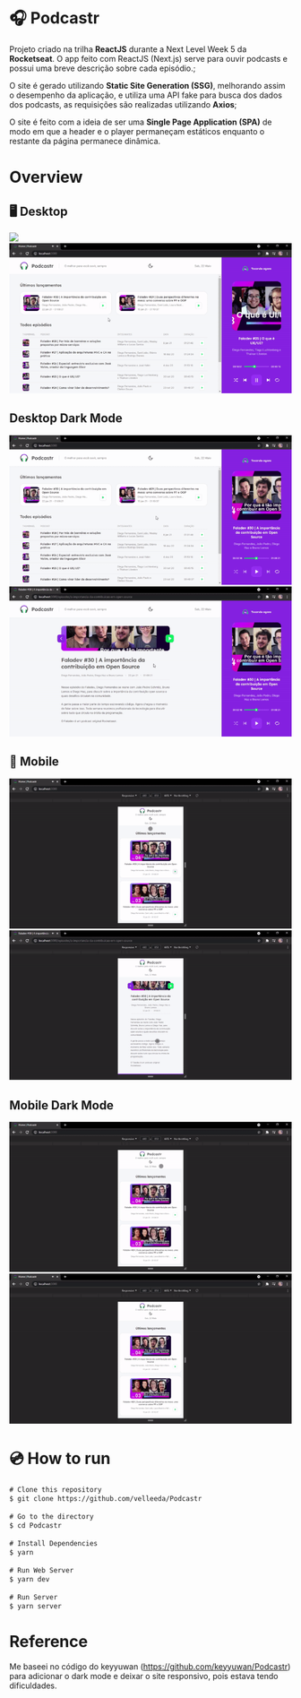# 🎧 Podcastr

Projeto criado na trilha **ReactJS** durante a Next Level Week 5 da **Rocketseat**. O app feito com ReactJS (Next.js) serve para ouvir podcasts e possui uma breve descrição sobre cada episódio.; <br />

O site é gerado utilizando **Static Site Generation (SSG)**, melhorando assim o desempenho da aplicação, e utiliza uma API fake para busca dos dados dos podcasts, as requisições são realizadas utilizando **Axios**; <br />

O site é feito com a ideia de ser uma **Single Page Application (SPA)** de modo em que a header e o player permaneçam estáticos enquanto o restante da página permanece dinâmica. <br />

# Overview

## 🖥️ Desktop

![](<img src="./public/gifs/default/defaultMain.gif" width="400" />)
![](./public/gifs/default/defaultSub.gif)

## Desktop Dark Mode

![](./public/gifs/defaultDark/defaultDarkMain.gif)
![](./public/gifs/defaultDark/defaultDarkSub.gif)

## 📱 Mobile

![](./public/gifs/responsive/responsiveMain.gif)
![](./public/gifs/responsive/responsiveSub.gif)

## Mobile Dark Mode

![](./public/gifs/responsiveDark/responsiveDarkMain.gif)
![](./public/gifs/responsiveDark/responsiveDarkSub.gif)

# 💿 How to run

```
# Clone this repository
$ git clone https://github.com/velleeda/Podcastr

# Go to the directory
$ cd Podcastr

# Install Dependencies
$ yarn

# Run Web Server
$ yarn dev

# Run Server
$ yarn server

```

# Reference

Me baseei no código do keyyuwan (https://github.com/keyyuwan/Podcastr) para adicionar o dark mode e deixar o site responsivo, pois estava tendo dificuldades.
